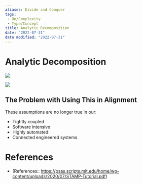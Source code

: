 ```yaml
---
aliases: Divide and Conquer
tags:
 - On/Complexity
 - Type/Concept
title: Analytic Decomposition
date: "2022-07-31"
date modified: "2022-07-31"
---
```


# Analytic Decomposition
![](https://i.imgur.com/Y8pOgh9.png)

![](https://i.imgur.com/KJ7nYFu.png)

## The Problem with Using This in Alignment
These assumptions are no longer true in our:
- Tightly coupled
- Software intensive
- Highly automated
- Connected engineered systems

# References
- (References:: https://psas.scripts.mit.edu/home/wp-content/uploads/2020/07/STAMP-Tutorial.pdf)
